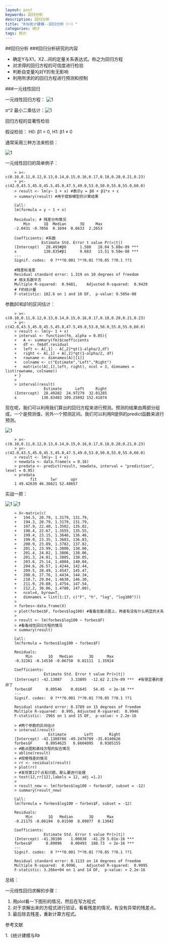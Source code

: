 ```yaml
---
layout: post
keywords: 回归分析
description: 回归分析
title: "R与统计建模--回归分析（一）"
categories: 统计
tags: 统计
---
```


##回归分析
###回归分析研究的内容

- 确定Y与X1，X2...间的定量关系表达式。称之为回归方程
- 对求得的回归方程的可信度进行检验
- 判断自变量Xj对Y的有无影响
- 利用所求的的回归方程进行预测和控制

###一元线性回归

一元线性回归方程：
![1](/public/img/posts/huiguifenxiyiyuanxianxing.png)


σ^2 最小二乘估计：![1](/public/img/posts/huiguifenxiyiyuanxianxingguji.png)

回归方程的显著性检验

假设检验： H0: β1 = 0, H1: β1 ≠ 0

通常采用三种方法来检验：

![1](/public/img/posts/huiguifenxiyiyuanxianxingjianyan.png)

一元线性回归的简单例子：

		> x<-c(0.10,0.11,0.12,0.13,0.14,0.15,0.16,0.17,0.18,0.20,0.21,0.23)
		> y<-c(42.0,43.5,45.0,45.5,45.0,47.5,49.0,53.0,50.0,55.0,55.0,60.0)
		> result <- lm(y~ 1 + x) #表示y = β0 + β1*x + ε
		> summary(result) #用于提取模型的计算结果
		
		Call:
		lm(formula = y ~ 1 + x)
		
		Residuals: # 残差分布情况
		    Min      1Q  Median      3Q     Max 
		-2.0431 -0.7056  0.1694  0.6633  2.2653 
		
		Coefficients: #系数
		            Estimate Std. Error t value Pr(>|t|)    
		(Intercept)   28.493#β0      1.580   18.04 5.88e-09 ***
		x            130.835#β1      9.683   13.51 9.50e-08 ***
		---
		Signif. codes:  0 ?**?0.001 ?*?0.01 ??0.05 ??0.1 ??1
		
		#残差标准差
		Residual standard error: 1.319 on 10 degrees of freedom
		# 相关系数平方
		Multiple R-squared:  0.9481,	Adjusted R-squared:  0.9429 
		# F的统计量		
		F-statistic: 182.6 on 1 and 10 DF,  p-value: 9.505e-08

参数β0和β1的区间估计：

		> x<-c(0.10,0.11,0.12,0.13,0.14,0.15,0.16,0.17,0.18,0.20,0.21,0.23)
		> y<-c(42.0,43.5,45.0,45.5,45.0,47.5,49.0,53.0,50.0,55.0,55.0,60.0)
		> result <- lm(y~ 1 + x)
		> interval <- function(fm, alpha = 0.05){
		+   A <- summary(fm)$coefficients
		+   df <- fm$df.residual
		+   left <- A[,1] - A[,2]*qt(1-alpha/2,df)
		+   right <- A[,1] + A[,2]*qt(1-alpha/2, df)
		+   rowname <- dimnames(A)[[1]]
		+   colname <- c("Estimate","Left","Right")
		+   matrix(c(A[,1],left, right), ncol = 3, dimnames = list(rowname, colname))
		+ }
		> 
		> interval(result)
		             Estimate      Left     Right
		(Intercept)  28.49282  24.97279  32.01285
		x           130.83483 109.25892 152.41074

现在呢，我们可以利用我们算出的回归方程来进行预测。预测的结果由两部分组成，一个是预测值，另外一个预测区间。我们可以利用R提供的predict函数来进行预测。

![1](/public/img/posts/huiguifenxiyiyuanxianxingyuce.png)

		> x<-c(0.10,0.11,0.12,0.13,0.14,0.15,0.16,0.17,0.18,0.20,0.21,0.23)
		> y<-c(42.0,43.5,45.0,45.5,45.0,47.5,49.0,53.0,50.0,55.0,55.0,60.0)
		> result <- lm(y~ 1 + x)
		> newdata <- data.frame(x = 0.16)
		> predata <- predict(result, newdata, interval = "prediction", level = 0.95)
		> predata
		       fit      lwr      upr
		1 49.42639 46.36621 52.48657

实战一把：

![1](/public/img/posts/huiguifenxiyiyuanxianforbes1.png)
![1](/public/img/posts/huiguifenxiyiyuanxianforbes2.png)

		> X<-matrix(c(
		+   194.5, 20.79, 1.3179, 131.79,
		+   194.3, 20.79, 1.3179, 131.79,
		+   197.9, 22.40, 1.3502, 135.02,
		+   198.4, 22.67, 1.3555, 135.55,
		+   199.4, 23.15, 1.3646, 136.46,
		+   199.9, 23.35, 1.3683, 136.83,
		+   200.9, 23.89, 1.3782, 137.82,
		+   201.1, 23.99, 1.3800, 138.00,
		+   201.4, 24.02, 1.3806, 138.06,
		+   201.3, 24.01, 1.3805, 138.05,
		+   203.6, 25.14, 1.4004, 140.04,
		+   204.6, 26.57, 1.4244, 142.44,
		+   209.5, 28.49, 1.4547, 145.47,
		+   208.6, 27.76, 1.4434, 144.34,
		+   210.7, 29.04, 1.4630, 146.30,
		+   211.9, 29.88, 1.4754, 147.54,
		+   212.2, 30.06, 1.4780, 147.80),
		+   ncol=4, byrow=T,
		+   dimnames = list(1:17, c("F", "h", "log", "log100")))
		> 
		> forbes<-data.frame(X)
		> plot(forbes$F, forbes$log100) #看看在散点图上，两者有没有什么明显的关系
		> 
		> result <- lm(forbes$log100 ~ forbes$F)
		> #看看线性回归方程的情况
		> summary(result)
		
		Call:
		lm(formula = forbes$log100 ~ forbes$F)
		
		Residuals:
		     Min       1Q   Median       3Q      Max 
		-0.32261 -0.14530 -0.06750  0.02111  1.35924 
		
		Coefficients:
		             Estimate Std. Error t value Pr(>|t|)    
		(Intercept) -42.13087    3.33895  -12.62 2.17e-09 ***  #有很显著的差异了
		forbes$F      0.89546    0.01645   54.45  < 2e-16 ***
		---
		Signif. codes:  0 ?**?0.001 ?*?0.01 ??0.05 ??0.1 ??1
		
		Residual standard error: 0.3789 on 15 degrees of freedom
		Multiple R-squared:  0.995,	Adjusted R-squared:  0.9946 
		F-statistic:  2965 on 1 and 15 DF,  p-value: < 2.2e-16
		
		> #两个参数的区间估计
		> interval(result)
		               Estimate        Left       Right
		(Intercept) -42.1308708 -49.2476789 -35.0140626
		forbes$F      0.8954625   0.8604095   0.9305155
		> #散点图和直线方程的拟合情况
		> abline(result)
		> #观察残差的情况
		> rr <- residuals(result)
		> plot(rr)
		> #发现第12个点有问题，那么要进行处理
		> text(12,rr[12],labels = 12, adj =1.2)
		> 
		> result_new <- lm(forbes$log100 ~ forbes$F, subset = -12)
		> summary(result_new)
		
		Call:
		lm(formula = forbes$log100 ~ forbes$F, subset = -12)
		
		Residuals:
		     Min       1Q   Median       3Q      Max 
		-0.21175 -0.06194  0.01590  0.09077  0.13042 
		
		Coefficients:
		             Estimate Std. Error t value Pr(>|t|)    
		(Intercept) -41.30180    1.00038  -41.29 5.01e-16 ***
		forbes$F      0.89096    0.00493  180.73  < 2e-16 ***
		---
		Signif. codes:  0 ?**?0.001 ?*?0.01 ??0.05 ??0.1 ??1
		
		Residual standard error: 0.1133 on 14 degrees of freedom
		Multiple R-squared:  0.9996,	Adjusted R-squared:  0.9995 
		F-statistic: 3.266e+04 on 1 and 14 DF,  p-value: < 2.2e-16

总结：

一元线性回归求解的步骤：
1. 用plot看一下图形的情况，然后在写方程式
2. 对于求解出来的方程式进行验证，看看残差的情况，有没有异常的残差点。
3. 最后除去残差，重新计算方程式。

参考文献

1.《统计建模与R》

